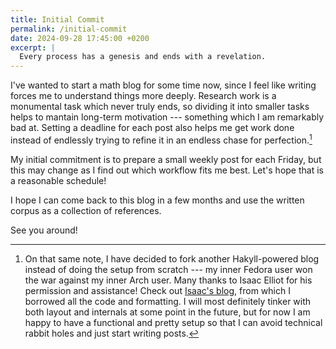 ```yaml
---
title: Initial Commit
permalink: /initial-commit
date: 2024-09-28 17:45:00 +0200
excerpt: |
  Every process has a genesis and ends with a revelation.
---
```


I've wanted to start a math blog for some time now, since I feel like writing forces me to understand things more deeply.
Research work is a monumental task which never truly ends, so dividing it into smaller tasks helps to mantain long-term motivation --- something which I am remarkably bad at.
Setting a deadline for each post also helps me get work done instead of endlessly trying to refine it in an endless chase for perfection.[^fork]

My initial commitment is to prepare a small weekly post for each Friday, but this may change as I find out which workflow fits me best.
Let's hope that is a reasonable schedule!

I hope I can come back to this blog in a few months and use the written corpus as a collection of references.

See you around!

[^fork]: On that same note, I have decided to fork another Hakyll-powered blog instead of doing the setup from scratch --- my inner Fedora user won the war against my inner Arch user.
Many thanks to Isaac Elliot for his permission and assistance!
Check out [Isaac's blog](https://blog.ielliott.io/), from which I borrowed all the code and formatting.
I will most definitely tinker with both layout and internals at some point in the future, but for now I am happy to have a functional and pretty setup so that I can avoid technical rabbit holes and just start writing posts.
